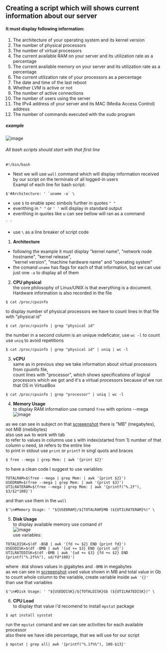 ## Creating a script which will shows current information about our server

  #### It must display following information:
1. The architecture of your operating system and its kernel version
2. The number of physical processors
3. The number of virtual processors
4. The current available RAM on your server and its utilization rate as a percentage
5. The current available memory on your server and its utilization rate as a percentage
6. The current utilization rate of your processors as a percentage
7. The date and time of the last reboot
8. Whether LVM is active or not
9. The number of active connections
10. The number of users using the server
11. The IPv4 address of your server and its MAC (Media Access Control) address
12. The number of commands executed with the sudo program
##### example
<a id="example1" /> ![image](https://user-images.githubusercontent.com/61047851/143479713-0db98068-bfec-4002-a53e-9873eb1ab6d6.png)            

###### All bash scripts should start with that first line
  `#!/bin/bash`
  - Next we will use `wall` command which will display information received by our script on the terminals of all logged-in users         
  Exampl of each line for bash script:          
  ```               
  $'#Architecture: ' `uname -a` \           
  ```
  - use `$` to enable spec simbols further in quotes `" "`
  - everithing in `" "` or `' '` will display in standard output
  - everithing in quotes like u can see bellow will ran as a command
  ```
  ` `
  ```
  - use `\` as a line breaker of script code       

1. **Architecture**
  - following the example it must display "kernel name", "network node hostname", "kernel release",            
    "kernel version", "machine hardware name" and "operating system"
  - the comand `uname` has flags for each of that information, but we can use just one `-a` to display all of them
2. **CPU physical**         
  the core philosophy of Linux/UNIX is that everything is a document. Hardware information is also recorded in the file
  ```
  $ cat /proc/cpuinfo
  ```              
  to display number of physical processors we have to count lines in that file with "physical id"
  ```
  $ cat /proc/cpuinfo | grep "physical id"
  ```               
  the number in a second column is an unique indeficator, use `wc -l` to count         
  use `uniq` to avoid repetitions
  ```
  $ cat /proc/cpuinfo | grep "physical id" | uniq | wc -l
  ```         
3. **vCPU**            
  same as in previous step we take information about virtual processors from cpuinfo file,        
  count lines with "processor", which shows specifications of logical processors which we got
  and it's a virtual processors because of we run that OS in VirtualBox
  ```
  $ cat /proc/cpuinfo | grep "processor" | uniq | wc -l
  ```
4. **Memory Usage**        
  to display RAM information use comand `free` with oprions --mega            
![image](https://user-images.githubusercontent.com/61047851/143567538-86b6455b-0d37-4b28-b233-ac35c9efe0df.png)          
                   
  as we can see in subject on that [screeenshot](#example1) there is "MB" (megabytes), not MiB (mebibytes)          
  also use `awk` to work with tab              
  to refer to values in columns use `$` with index(started from 1) number of that column u need, `$0` refers to the entire line         
  to print in stdout use `print` or `printf` in singl quots and braces
  ```
  $ free --mega | grep Mem: | awk '{print $2}'
  ```               
  to have a clean code I suggest to use variables:
  ```
  TOTALRAM=$(free --mega | grep Mem: | awk '{print $2}')
  USEDRAM=$(free --mega | grep Mem: | awk '{print $3}')
  UTILRATERAM=$(free --mega | grep Mem: | awk '{printf("%.2f"), $3/$2*100}')
  ```            
  and than use them in the `wall`
  ```
  $'\n#Memory Usage: ' "${USEDRAM}/${TOTALRAM}MB (${UTILRATERAM}%)" \
  ```
5. **Disk Usage**          
  to display available memory use comand `df`           
  ![image](https://user-images.githubusercontent.com/61047851/143600744-161bd09a-68e5-4e98-b525-34a55ee1394c.png)             
  use variables:
  ```
  TOTALDISK=$(df -BGB | awk '{fd += $2} END {print fd}')
  USEDDISK=$(df -BMB | awk '{ud += $3} END {print ud}')
  UTILRATEDISK=$(df -BMB | awk '{ud += $3} {fd += $2} END {printf("%.2f%%"), ud/fd*100}')
  ```           
  where `-BGB` shows values in gigabytes and `-BMB` in megabytes              
  as we can see in [screeenshot](#example1) used value shown in MB and total value in Gb             
  to count whole column to the variable, create variable inside `awk '{}'`           
  than use that variables
  ```
  $'\n#Disk Usage: ' "${USEDDISK}/${TOTALDISK}Gb (${UTILRATEDISK})" \
  ```
6. **CPU Load**             
  to display that value i'd recomend to install `mpstat` package
  ```
  $ apt install sysstat
  ```         
  run the `mpstat` comand and we can see activities for each available processor               
  also there we have idle percentage, that we will use for our script
  ```
  $ mpstat | grep all| awk '{printf("%.1f%%"), 100-$13}'
  ```

  

